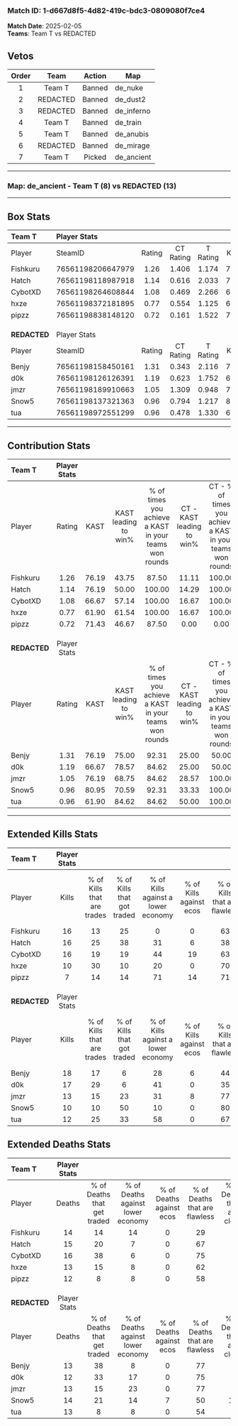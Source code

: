 ### Match ID: 1-d667d8f5-4d82-419c-bdc3-0809080f7ce4  
**Match Date**: 2025-02-05  
**Teams**: Team T vs REDACTED  

## Vetos  

| Order | Team | Action | Map |
| :---: | :--: | :----: | --- |
| 1 | Team T | Banned | de_nuke |
| 2 | REDACTED | Banned | de_dust2 |
| 3 | REDACTED | Banned | de_inferno |
| 4 | Team T | Banned | de_train |
| 5 | Team T | Banned | de_anubis |
| 6 | REDACTED | Banned | de_mirage |
| 7 | Team T | Picked | de_ancient |

---  

### **Map**: de_ancient - Team T (8) vs REDACTED (13)  
---  

## Box Stats  

| **Team T**   | Player Stats      |        |           |          |       |      |       |         |        |      |     |
| :- | :- | :-: | :-: | :-: | :-: | :-: | :-: | :-: | :-: | :-: | :-: |
| Player       | SteamID           | Rating | CT Rating | T Rating | KAST  | ADR  | Kills | Assists | Deaths | K/D  | HS% |
| Fishkuru     | 76561198206647979 |  1.26  |   1.406   |  1.174   | 76.19 | 98.8 |  16   |    4    |   14   | 1.14 | 50  |
| Hatch        | 76561198118987918 |  1.14  |   0.616   |  2.033   | 76.19 | 74.4 |  16   |    2    |   15   | 1.07 | 50  |
| CybotXD      | 76561198264608844 |  1.08  |   0.469   |  2.266   | 66.67 | 84.1 |  16   |    3    |   16   | 1.00 | 50  |
| hxze         | 76561198372181895 |  0.77  |   0.554   |  1.125   | 61.90 | 53.6 |  10   |    0    |   13   | 0.77 | 50  |
| pipzz        | 76561198838148120 |  0.72  |   0.161   |  1.522   | 71.43 | 42.4 |   7   |    3    |   12   | 0.58 | 42  |
|              |                   |        |           |          |       |      |       |         |        |      |     |
|              |                   |        |           |          |       |      |       |         |        |      |     |
|              |                   |        |           |          |       |      |       |         |        |      |     |
| **REDACTED** | Player Stats      |        |           |          |       |      |       |         |        |      |     |
| Player       | SteamID           | Rating | CT Rating | T Rating | KAST  | ADR  | Kills | Assists | Deaths | K/D  | HS% |
| Benjy        | 76561198158450161 |  1.31  |   0.343   |  2.116   | 76.19 | 79.1 |  18   |    5    |   13   | 1.38 | 55  |
| d0k          | 76561198126126391 |  1.19  |   0.623   |  1.752   | 66.67 | 71.4 |  17   |    4    |   12   | 1.42 | 52  |
| jmzr         | 76561198189910663 |  1.05  |   1.309   |  0.948   | 76.19 | 61.3 |  13   |    6    |   13   | 1.00 | 61  |
| Snow5        | 76561198137321363 |  0.96  |   0.794   |  1.217   | 80.95 | 69.2 |  10   |    6    |   14   | 0.71 | 30  |
| tua          | 76561198972551299 |  0.96  |   0.478   |  1.330   | 61.90 | 78.0 |  12   |    8    |   13   | 0.92 | 41  |
---  

## Contribution Stats  

| **Team T**   | Player Stats |       |                      |                                                        |                           |                                                             |                          |                                                            |
| :- | :-: | :-: | :-: | :-: | :-: | :-: | :-: | :-: |
| Player       |    Rating    | KAST  | KAST leading to win% | % of times you achieve a KAST in your teams won rounds | CT - KAST leading to win% | CT - % of times you achieve a KAST in your teams won rounds | T - KAST leading to win% | T - % of times you achieve a KAST in your teams won rounds |
| Fishkuru     |     1.26     | 76.19 |        43.75         |                         87.50                          |           11.11           |                           100.00                            |          85.71           |                           85.71                            |
| Hatch        |     1.14     | 76.19 |        50.00         |                         100.00                         |           14.29           |                           100.00                            |          77.78           |                           100.00                           |
| CybotXD      |     1.08     | 66.67 |        57.14         |                         100.00                         |           16.67           |                           100.00                            |          87.50           |                           100.00                           |
| hxze         |     0.77     | 61.90 |        61.54         |                         100.00                         |           16.67           |                           100.00                            |          100.00          |                           100.00                           |
| pipzz        |     0.72     | 71.43 |        46.67         |                         87.50                          |           0.00            |                            0.00                             |          77.78           |                           100.00                           |
|              |              |       |                      |                                                        |                           |                                                             |                          |                                                            |
|              |              |       |                      |                                                        |                           |                                                             |                          |                                                            |
|              |              |       |                      |                                                        |                           |                                                             |                          |                                                            |
| **REDACTED** | Player Stats |       |                      |                                                        |                           |                                                             |                          |                                                            |
| Player       |    Rating    | KAST  | KAST leading to win% | % of times you achieve a KAST in your teams won rounds | CT - KAST leading to win% | CT - % of times you achieve a KAST in your teams won rounds | T - KAST leading to win% | T - % of times you achieve a KAST in your teams won rounds |
| Benjy        |     1.31     | 76.19 |        75.00         |                         92.31                          |           25.00           |                            50.00                            |          91.67           |                           100.00                           |
| d0k          |     1.19     | 66.67 |        78.57         |                         84.62                          |           25.00           |                            50.00                            |          100.00          |                           90.91                            |
| jmzr         |     1.05     | 76.19 |        68.75         |                         84.62                          |           28.57           |                           100.00                            |          100.00          |                           81.82                            |
| Snow5        |     0.96     | 80.95 |        70.59         |                         92.31                          |           33.33           |                           100.00                            |          90.91           |                           90.91                            |
| tua          |     0.96     | 61.90 |        84.62         |                         84.62                          |           50.00           |                           100.00                            |          100.00          |                           81.82                            |
---  

## Extended Kills Stats  

| **Team T**   | Player Stats |                            |                            |                                    |                         |                              |                                 |                                       |                    |           |
| :- | :-: | :-: | :-: | :-: | :-: | :-: | :-: | :-: | :-: | :-: |
| Player       |    Kills     | % of Kills that are trades | % of Kills that got traded | % of Kills against a lower economy | % of Kills against ecos | % of Kills that are flawless | % of Kills that are close duels | % of Kills that are assisted by flash | Pistol Round Kills | AWP Kills |
| Fishkuru     |      16      |             13             |             25             |                 0                  |            0            |              63              |                6                |                   0                   |         4          |     1     |
| Hatch        |      16      |             25             |             38             |                 31                 |            6            |              38              |                0                |                   0                   |         0          |     0     |
| CybotXD      |      16      |             19             |             19             |                 44                 |           19            |              63              |                6                |                   0                   |         1          |     0     |
| hxze         |      10      |             30             |             10             |                 20                 |            0            |              70              |               10                |                   0                   |         3          |     5     |
| pipzz        |      7       |             14             |             14             |                 71                 |           14            |              71              |               14                |                   0                   |         1          |     0     |
|              |              |                            |                            |                                    |                         |                              |                                 |                                       |                    |           |
|              |              |                            |                            |                                    |                         |                              |                                 |                                       |                    |           |
|              |              |                            |                            |                                    |                         |                              |                                 |                                       |                    |           |
| **REDACTED** | Player Stats |                            |                            |                                    |                         |                              |                                 |                                       |                    |           |
| Player       |    Kills     | % of Kills that are trades | % of Kills that got traded | % of Kills against a lower economy | % of Kills against ecos | % of Kills that are flawless | % of Kills that are close duels | % of Kills that are assisted by flash | Pistol Round Kills | AWP Kills |
| Benjy        |      18      |             17             |             6              |                 28                 |            6            |              44              |                6                |                  17                   |         1          |     0     |
| d0k          |      17      |             29             |             6              |                 41                 |            0            |              35              |                0                |                  12                   |         4          |     5     |
| jmzr         |      13      |             15             |             23             |                 31                 |            8            |              77              |                8                |                   8                   |         1          |     0     |
| Snow5        |      10      |             10             |             50             |                 10                 |            0            |              80              |               10                |                   0                   |         1          |     0     |
| tua          |      12      |             25             |             33             |                 58                 |            0            |              67              |                0                |                   0                   |         0          |     0     |
## Extended Deaths Stats  

| **Team T**   | Player Stats |                             |                                   |                          |                               |                            |                           |               |
| :- | :-: | :-: | :-: | :-: | :-: | :-: | :-: | :-: |
| Player       |    Deaths    | % of Deaths that get traded | % of Deaths against lower economy | % of Deaths against ecos | % of Deaths that are flawless | % of Deaths that are close | % of Deaths while blinded | Deaths to AWP |
| Fishkuru     |      14      |             14              |                14                 |            0             |              29               |             7              |            14             |       1       |
| Hatch        |      15      |             20              |                 7                 |            0             |              67               |             7              |             0             |       2       |
| CybotXD      |      16      |             38              |                 6                 |            0             |              75               |             6              |             0             |       0       |
| hxze         |      13      |             15              |                 8                 |            0             |              62               |             0              |             8             |       1       |
| pipzz        |      12      |              8              |                 8                 |            0             |              58               |             0              |            25             |       1       |
|              |              |                             |                                   |                          |                               |                            |                           |               |
|              |              |                             |                                   |                          |                               |                            |                           |               |
|              |              |                             |                                   |                          |                               |                            |                           |               |
| **REDACTED** | Player Stats |                             |                                   |                          |                               |                            |                           |               |
| Player       |    Deaths    | % of Deaths that get traded | % of Deaths against lower economy | % of Deaths against ecos | % of Deaths that are flawless | % of Deaths that are close | % of Deaths while blinded | Deaths to AWP |
| Benjy        |      13      |             38              |                 8                 |            0             |              77               |             8              |             0             |       0       |
| d0k          |      12      |             33              |                17                 |            0             |              75               |             0              |             0             |       0       |
| jmzr         |      13      |             15              |                23                 |            0             |              77               |             0              |             0             |       2       |
| Snow5        |      14      |             21              |                14                 |            7             |              50               |             14             |             0             |       2       |
| tua          |      13      |              8              |                 8                 |            0             |              54               |             8              |             0             |       2       |
